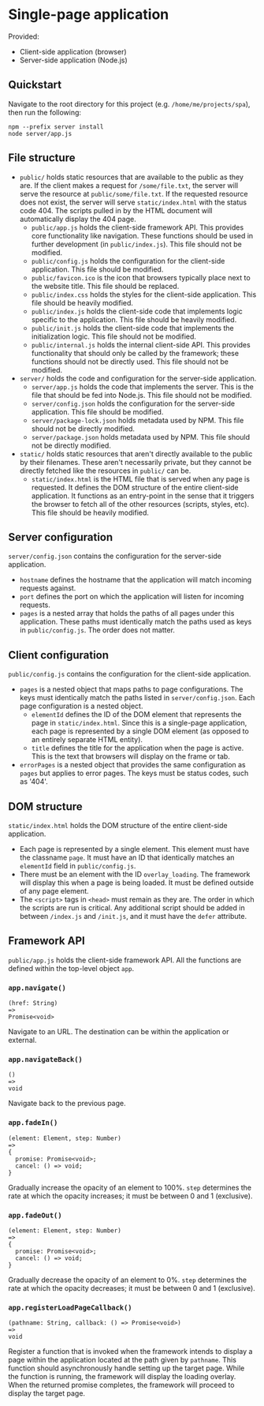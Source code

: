 # Single-page application

Provided:
- Client-side application (browser)
- Server-side application (Node.js)

## Quickstart

Navigate to the root directory for this project (e.g. `/home/me/projects/spa`),
then run the following:

```
npm --prefix server install
node server/app.js
```

## File structure

- `public/` holds static resources that are available to the public as they are.
If the client makes a request for `/some/file.txt`, the server will serve the
resource at `public/some/file.txt`. If the requested resource does not exist,
the server will serve `static/index.html` with the status code 404. The scripts
pulled in by the HTML document will automatically display the 404 page.
    - `public/app.js` holds the client-side framework API. This provides
core functionality like navigation. These functions should be used in further
development (in `public/index.js`). This file should not be modified.
    - `public/config.js` holds the configuration for the client-side
application. This file should be modified.
    - `public/favicon.ico` is the icon that browsers typically place next to the
website title. This file should be replaced.
    - `public/index.css` holds the styles for the client-side application. This
file should be heavily modified.
    - `public/index.js` holds the client-side code that implements logic
specific to the application. This file should be heavily modified.
    - `public/init.js` holds the client-side code that implements the
initialization logic. This file should not be modified.
    - `public/internal.js` holds the internal client-side API. This provides
functionality that should only be called by the framework; these functions
should not be directly used. This file should not be modified.
- `server/` holds the code and configuration for the server-side application.
    - `server/app.js` holds the code that implements the server. This is the
file that should be fed into Node.js. This file should not be modified.
    - `server/config.json` holds the configuration for the server-side
application. This file should be modified.
    - `server/package-lock.json` holds metadata used by NPM. This file should
not be directly modified.
    - `server/package.json` holds metadata used by NPM. This file should not be
directly modified.
- `static/` holds static resources that aren't directly available to the public
by their filenames. These aren't necessarily private, but they cannot be
directly fetched like the resources in `public/` can be.
    - `static/index.html` is the HTML file that is served when any page is
requested. It defines the DOM structure of the entire client-side application.
It functions as an entry-point in the sense that it triggers the browser to
fetch all of the other resources (scripts, styles, etc). This file should be
heavily modified.

## Server configuration

`server/config.json` contains the configuration for the server-side application.

- `hostname` defines the hostname that the application will match incoming
requests against.
- `port` defines the port on which the application will listen for incoming
requests.
- `pages` is a nested array that holds the paths of all pages under this
application. These paths must identically match the paths used as keys in
`public/config.js`. The order does not matter.

## Client configuration

`public/config.js` contains the configuration for the client-side application.

- `pages` is a nested object that maps paths to page configurations. The keys
must identically match the paths listed in `server/config.json`. Each page
configuration is a nested object.
    - `elementId` defines the ID of the DOM element that represents the page in
`static/index.html`. Since this is a single-page application, each page is
represented by a single DOM element (as opposed to an entirely separate HTML
entity).
    - `title` defines the title for the application when the page is active.
This is the text that browsers will display on the frame or tab.
- `errorPages` is a nested object that provides the same configuration as
`pages` but applies to error pages. The keys must be status codes, such as
'404'.

## DOM structure

`static/index.html` holds the DOM structure of the entire client-side
application.

- Each page is represented by a single element. This element must have the
classname `page`. It must have an ID that identically matches an `elementId`
field in `public/config.js`.
- There must be an element with the ID `overlay_loading`. The framework will
display this when a page is being loaded. It must be defined outside of any
page element.
- The `<script>` tags in `<head>` must remain as they are. The order in which
the scripts are run is critical. Any additional script should be added in
between `/index.js` and `/init.js`, and it must have the `defer` attribute.

## Framework API

`public/app.js` holds the client-side framework API. All the functions are
defined within the top-level object `app`.

### `app.navigate()`

```
(href: String)
=>
Promise<void>
```

Navigate to an URL. The destination can be within the application or external.

### `app.navigateBack()`

```
()
=>
void
```

Navigate back to the previous page.

### `app.fadeIn()`

```
(element: Element, step: Number)
=>
{
  promise: Promise<void>;
  cancel: () => void;
}
```

Gradually increase the opacity of an element to 100%. `step` determines the rate
at which the opacity increases; it must be between 0 and 1 (exclusive).

### `app.fadeOut()`

```
(element: Element, step: Number)
=>
{
  promise: Promise<void>;
  cancel: () => void;
}
```

Gradually decrease the opacity of an element to 0%. `step` determines the rate
at which the opacity decreases; it must be between 0 and 1 (exclusive).

### `app.registerLoadPageCallback()`

```
(pathname: String, callback: () => Promise<void>)
=>
void
```

Register a function that is invoked when the framework intends to display a
page within the application located at the path given by `pathname`. This
function should asynchronously handle setting up the target page. While the
function is running, the framework will display the loading overlay. When the
returned promise completes, the framework will proceed to display the target
page.
